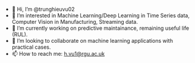 - 👋 Hi, I’m @trunghieuvu02
- 👀 I’m interested in Machine Learning/Deep Learning in Time Series data, Computer Vision in Manufacturing, Streaming data.
- 🌱 I’m currently working on predictive maintainance, remaining useful life (RUL).
- 💞️ I’m looking to collaborate on machine learning applications with practical cases.
- 📫 How to reach me: h.vu1@rgu.ac.uk

<!---
trunghieuvu02/trunghieuvu02 is a ✨ special ✨ repository because its `README.md` (this file) appears on your GitHub profile.
You can click the Preview link to take a look at your changes.
--->
